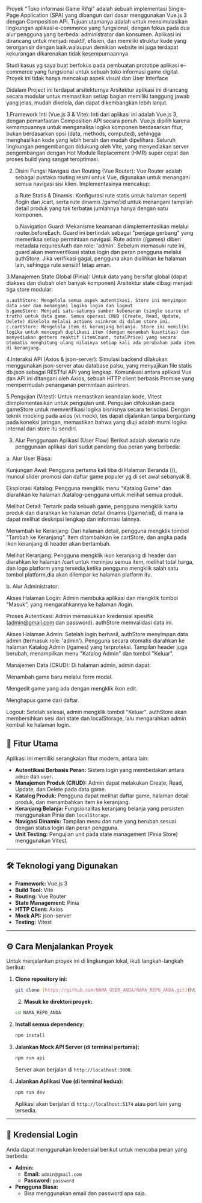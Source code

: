 Proyek "Toko informasi Game Rifqi" adalah sebuah implementasi Single-Page Application (SPA) yang dibangun dari dasar menggunakan Vue.js 3 dengan Composition API. Tujuan utamanya adalah untuk mensimulasikan lingkungan aplikasi e-commerce yang fungsional, dengan fokus pada dua alur pengguna yang berbeda: administrator dan konsumen. Aplikasi ini dirancang untuk menjadi reaktif, efisien, dan memiliki struktur kode yang terorganisir dengan baik.walaupun demikian website ini juga terdapat kekurangan dikarenakan tidak kesempurnaannya

Studi kasus yg saya buat  berfokus pada pembuatan prototipe aplikasi e-commerce yang fungsional untuk sebuah toko informasi game digital. Proyek ini tidak hanya mencakup aspek visual dan User Interface

Didalam Project ini terdapat arsitekturnya
Arsitektur aplikasi ini dirancang secara modular untuk memastikan setiap bagian memiliki tanggung jawab yang jelas, mudah dikelola, dan dapat dikembangkan lebih lanjut.

1.Framework Inti (Vue.js 3 & Vite): Inti dari aplikasi ini adalah Vue.js 3, dengan pemanfaatan Composition API secara penuh. Vue.js  dipilih karena kemampuannya untuk menganalisa logika komponen berdasarkan fitur, bukan berdasarkan opsi (data, methods, computed), sehingga menghasilkan kode yang lebih bersih dan mudah dipelihara. Seluruh lingkungan pengembangan didukung oleh Vite, yang menyediakan server pengembangan dengan Hot Module Replacement (HMR) super cepat dan proses build yang sangat teroptimasi.

2. Disini Fungsi Navigasi dan Routing (Vue Router): Vue Router adalah sebagai pustaka routing resmi untuk Vue, digunakan untuk menangani semua navigasi sisi klien. Implementasinya mencakup:

    a.Rute Statis & Dinamis: Konfigurasi rute statis untuk halaman seperti /login dan /cart, serta rute dinamis /game/:id untuk menangani tampilan detail produk yang tak terbatas jumlahnya hanya dengan satu komponen.

    b.Navigation Guard: Mekanisme keamanan diimplementasikan melalui router.beforeEach. Guard ini bertindak sebagai "penjaga gerbang" yang memeriksa setiap permintaan navigasi. Rute admin (/games) diberi metadata requiresAuth dan role: 'admin'. Sebelum memasuki rute ini, guard akan memverifikasi status login dan peran pengguna melalui authStore. Jika verifikasi gagal, pengguna akan dialihkan ke halaman lain, sehingga rute sensitif tetap aman.

3.Manajemen State Global (Pinia): Untuk data yang bersifat global (dapat diakses dan diubah oleh banyak komponen) Arsitektur state dibagi menjadi tiga store modular:

    a.authStore: Mengelola semua aspek autentikasi. Store ini menyimpan data user dan menangani logika login dan logout
    b.gameStore: Menjadi satu-satunya sumber kebenaran (single source of truth) untuk data game. Semua operasi CRUD (Create, Read, Update, Delete) dikelola melalui actions asinkron di dalam store ini.
    c.cartStore: Mengelola item di keranjang belanja. Store ini memiliki logika untuk mencegah duplikasi item (dengan menambah kuantitas) dan menyediakan getters reaktif (itemCount, totalPrice) yang secara otomatis menghitung ulang nilainya setiap kali ada perubahan pada item di keranjang.

4.Interaksi API (Axios & json-server): Simulasi backend dilakukan menggunakan json-server atau database palsu, yang menyajikan file statis db.json sebagai RESTful API yang lengkap. Komunikasi antara aplikasi Vue dan API ini ditangani oleh Axios, sebuah HTTP client berbasis Promise yang mempermudah penanganan permintaan asinkron.

5.Pengujian (Vitest): Untuk memastikan keandalan kode, Vitest diimplementasikan untuk pengujian unit. Pengujian difokuskan pada gameStore untuk memverifikasi logika bisnisnya secara terisolasi. Dengan teknik mocking pada axios (vi.mock), tes dapat dijalankan tanpa bergantung pada koneksi jaringan, memastikan bahwa yang diuji adalah murni logika internal dari store itu sendiri.

3. Alur Penggunaan Aplikasi (User Flow)
Berikut adalah skenario rute penggunaan aplikasi dari sudut pandang dua peran yang berbeda:

a. Alur User Biasa:

Kunjungan Awal: Pengguna pertama kali tiba di Halaman Beranda (/), muncul slider promosi dan daftar game populer yg di set awal sebanyak 8.

Eksplorasi Katalog: Pengguna mengklik menu "Katalog Game" dan diarahkan ke halaman /katalog-pengguna untuk melihat semua produk.

Melihat Detail: Tertarik pada sebuah game, pengguna mengklik kartu produk dan diarahkan ke halaman detail dinamis (/game/:id), di mana ia dapat melihat deskripsi lengkap dan informasi lainnya.

Menambah ke Keranjang: Dari halaman detail, pengguna mengklik tombol "Tambah ke Keranjang". Item ditambahkan ke cartStore, dan angka pada ikon keranjang di header akan bertambah.

Melihat Keranjang: Pengguna mengklik ikon keranjang di header dan diarahkan ke halaman /cart untuk meninjau semua item, melihat total harga, dan logo platform yang tersedia,ketika pengguna mengklik salah satu tombol platform,dia akan dilempar ke halaman platform itu.

b. Alur Administrator:

Akses Halaman Login: Admin membuka aplikasi dan mengklik tombol "Masuk", yang mengarahkannya ke halaman /login.

Proses Autentikasi: Admin memasukkan kredensial spesifik (admin@gmail.com dan password). authStore memvalidasi data ini.

Akses Halaman Admin: Setelah login berhasil, authStore menyimpan data admin (termasuk role: 'admin'). Pengguna secara otomatis diarahkan ke halaman Katalog Admin (/games) yang terproteksi. Tampilan header juga berubah, menampilkan menu "Katalog Admin" dan tombol "Keluar".

Manajemen Data (CRUD): Di halaman admin, admin dapat:

Menambah game baru melalui form modal.

Mengedit game yang ada dengan mengklik ikon edit.

Menghapus game dari daftar.

Logout: Setelah selesai, admin mengklik tombol "Keluar". authStore akan membersihkan sesi dari state dan localStorage, lalu mengarahkan admin kembali ke halaman login.




## 🚀 Fitur Utama

Aplikasi ini memiliki serangkaian fitur modern, antara lain:

* **Autentikasi Berbasis Peran:** Sistem login yang membedakan antara `admin` dan `user`.
* **Manajemen Produk (CRUD):** Admin dapat melakukan Create, Read, Update, dan Delete pada data game.
* **Katalog Produk:** Pengguna dapat melihat daftar game, halaman detail produk, dan menambahkan item ke keranjang.
* **Keranjang Belanja:** Fungsionalitas keranjang belanja yang persisten menggunakan Pinia dan `localStorage`.
* **Navigasi Dinamis:** Tampilan menu dan rute yang berubah sesuai dengan status login dan peran pengguna.
* **Unit Testing:** Pengujian unit pada state management (Pinia Store) menggunakan Vitest.

---

## 🛠️ Teknologi yang Digunakan

* **Framework:** Vue.js 3
* **Build Tool:** Vite
* **Routing:** Vue Router
* **State Management:** Pinia
* **HTTP Client:** Axios
* **Mock API:** json-server
* **Testing:** Vitest

---

## ⚙️ Cara Menjalankan Proyek

Untuk menjalankan proyek ini di lingkungan lokal, ikuti langkah-langkah berikut:

1.  **Clone repository ini:**
    ```bash
    git clone [https://github.com/NAMA_USER_ANDA/NAMA_REPO_ANDA.git](https://github.com/NAMA_USER_ANDA/NAMA_REPO_ANDA.git)
    ```
    2.  **Masuk ke direktori proyek:**
    ```bash
    cd NAMA_REPO_ANDA
    ```

3.  **Install semua dependency:**
    ```bash
    npm install
    ```

4.  **Jalankan Mock API Server (di terminal pertama):**
    ```bash
    npm run api
    ```
    Server akan berjalan di `http://localhost:3000`.

5.  **Jalankan Aplikasi Vue (di terminal kedua):**
    ```bash
    npm run dev
    ```
    Aplikasi akan berjalan di `http://localhost:5174` atau port lain yang tersedia.

---

## 🔑 Kredensial Login

Anda dapat menggunakan kredensial berikut untuk mencoba peran yang berbeda:

* **Admin:**
    * **Email:** `admin@gmail.com`
    * **Password:** `password`
* **Pengguna Biasa:**
    * Bisa menggunakan email dan password apa saja.